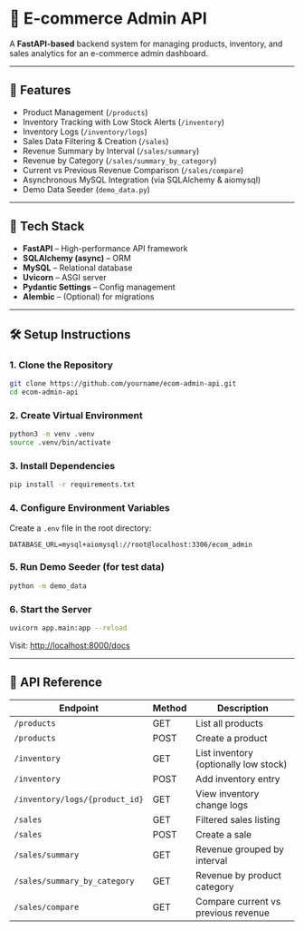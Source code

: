 # 🛒 E-commerce Admin API

A **FastAPI-based** backend system for managing products, inventory, and sales analytics for an e-commerce admin dashboard.

---

## 🚀 Features

- Product Management (`/products`)
- Inventory Tracking with Low Stock Alerts (`/inventory`)
- Inventory Logs (`/inventory/logs`)
- Sales Data Filtering & Creation (`/sales`)
- Revenue Summary by Interval (`/sales/summary`)
- Revenue by Category (`/sales/summary_by_category`)
- Current vs Previous Revenue Comparison (`/sales/compare`)
- Asynchronous MySQL Integration (via SQLAlchemy & aiomysql)
- Demo Data Seeder (`demo_data.py`)

---

## 🧱 Tech Stack

- **FastAPI** – High-performance API framework
- **SQLAlchemy (async)** – ORM
- **MySQL** – Relational database
- **Uvicorn** – ASGI server
- **Pydantic Settings** – Config management
- **Alembic** – (Optional) for migrations

---

## 🛠 Setup Instructions

### 1. Clone the Repository

```bash
git clone https://github.com/yourname/ecom-admin-api.git
cd ecom-admin-api
```

### 2. Create Virtual Environment

```bash
python3 -m venv .venv
source .venv/bin/activate
```

### 3. Install Dependencies

```bash
pip install -r requirements.txt
```

### 4. Configure Environment Variables

Create a `.env` file in the root directory:

```env
DATABASE_URL=mysql+aiomysql://root@localhost:3306/ecom_admin
```

### 5. Run Demo Seeder (for test data)

```bash
python -m demo_data
```

### 6. Start the Server

```bash
uvicorn app.main:app --reload
```

Visit: [http://localhost:8000/docs](http://localhost:8000/docs)

---

## 📘 API Reference

| Endpoint | Method | Description |
|----------|--------|-------------|
| `/products` | GET | List all products |
| `/products` | POST | Create a product |
| `/inventory` | GET | List inventory (optionally low stock) |
| `/inventory` | POST | Add inventory entry |
| `/inventory/logs/{product_id}` | GET | View inventory change logs |
| `/sales` | GET | Filtered sales listing |
| `/sales` | POST | Create a sale |
| `/sales/summary` | GET | Revenue grouped by interval |
| `/sales/summary_by_category` | GET | Revenue by product category |
| `/sales/compare` | GET | Compare current vs previous revenue |
